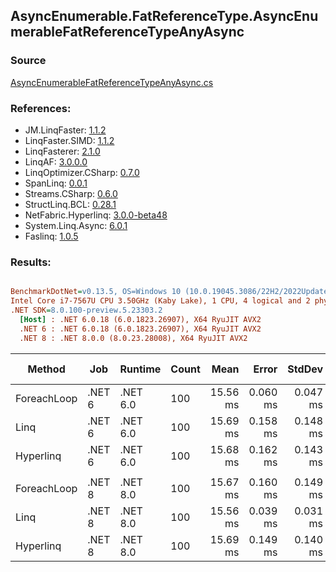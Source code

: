﻿## AsyncEnumerable.FatReferenceType.AsyncEnumerableFatReferenceTypeAnyAsync

### Source
[AsyncEnumerableFatReferenceTypeAnyAsync.cs](../LinqBenchmarks/AsyncEnumerable/FatReferenceType/AsyncEnumerableFatReferenceTypeAnyAsync.cs)

### References:
- JM.LinqFaster: [1.1.2](https://www.nuget.org/packages/JM.LinqFaster/1.1.2)
- LinqFaster.SIMD: [1.1.2](https://www.nuget.org/packages/LinqFaster.SIMD/1.0.3)
- LinqFasterer: [2.1.0](https://www.nuget.org/packages/LinqFasterer/2.1.0)
- LinqAF: [3.0.0.0](https://www.nuget.org/packages/LinqAF/3.0.0.0)
- LinqOptimizer.CSharp: [0.7.0](https://www.nuget.org/packages/LinqOptimizer.CSharp/0.7.0)
- SpanLinq: [0.0.1](https://www.nuget.org/packages/SpanLinq/0.0.1)
- Streams.CSharp: [0.6.0](https://www.nuget.org/packages/Streams.CSharp/0.6.0)
- StructLinq.BCL: [0.28.1](https://www.nuget.org/packages/StructLinq/0.28.1)
- NetFabric.Hyperlinq: [3.0.0-beta48](https://www.nuget.org/packages/NetFabric.Hyperlinq/3.0.0-beta48)
- System.Linq.Async: [6.0.1](https://www.nuget.org/packages/System.Linq.Async/6.0.1)
- Faslinq: [1.0.5](https://www.nuget.org/packages/Faslinq/1.0.5)

### Results:
``` ini

BenchmarkDotNet=v0.13.5, OS=Windows 10 (10.0.19045.3086/22H2/2022Update)
Intel Core i7-7567U CPU 3.50GHz (Kaby Lake), 1 CPU, 4 logical and 2 physical cores
.NET SDK=8.0.100-preview.5.23303.2
  [Host] : .NET 6.0.18 (6.0.1823.26907), X64 RyuJIT AVX2
  .NET 6 : .NET 6.0.18 (6.0.1823.26907), X64 RyuJIT AVX2
  .NET 8 : .NET 8.0.0 (8.0.23.28008), X64 RyuJIT AVX2


```
|      Method |    Job |  Runtime | Count |     Mean |    Error |   StdDev |        Ratio | RatioSD | Allocated | Alloc Ratio |
|------------ |------- |--------- |------ |---------:|---------:|---------:|-------------:|--------:|----------:|------------:|
| ForeachLoop | .NET 6 | .NET 6.0 |   100 | 15.56 ms | 0.060 ms | 0.047 ms |     baseline |         |     565 B |             |
|        Linq | .NET 6 | .NET 6.0 |   100 | 15.69 ms | 0.158 ms | 0.148 ms | 1.01x slower |   0.01x |     574 B |  1.02x more |
|   Hyperlinq | .NET 6 | .NET 6.0 |   100 | 15.68 ms | 0.162 ms | 0.143 ms | 1.01x slower |   0.01x |     558 B |  1.01x less |
|             |        |          |       |          |          |          |              |         |           |             |
| ForeachLoop | .NET 8 | .NET 8.0 |   100 | 15.67 ms | 0.160 ms | 0.149 ms |     baseline |         |     483 B |             |
|        Linq | .NET 8 | .NET 8.0 |   100 | 15.56 ms | 0.039 ms | 0.031 ms | 1.01x faster |   0.01x |     510 B |  1.06x more |
|   Hyperlinq | .NET 8 | .NET 8.0 |   100 | 15.69 ms | 0.149 ms | 0.140 ms | 1.00x slower |   0.01x |     491 B |  1.02x more |
